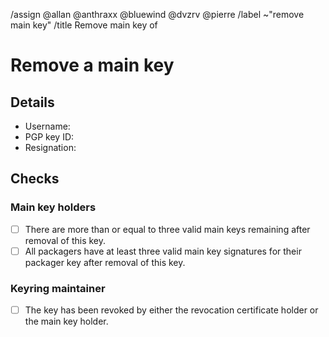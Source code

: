 <!--
This template is used when an existing main PGP public key needs to be removed
from the distribution's keyring.
It is used by users with a valid main key.
-->
/assign @allan @anthraxx @bluewind @dvzrv @pierre
/label ~"remove main key"
/title Remove main key of <!-- MODIFY: Add main key holder's username -->
<!--
Please do not remove the above quick actions, which automatically label the
issue and assign relevant users.
-->

# Remove a main key

## Details

- Username: <!-- MODIFY: Add the @-prefixed username -->
- PGP key ID: <!-- MODIFY: Add the "long format" key ID of the PGP public key here -->
- Resignation: <!-- MODIFY: Link to resignation of key holder -->

## Checks

### Main key holders

- [ ] There are more than or equal to three valid main keys remaining after
  removal of this key.
- [ ] All packagers have at least three valid main key signatures for their
  packager key after removal of this key.

### Keyring maintainer

- [ ] The key has been revoked by either the revocation certificate holder or
  the main key holder.
